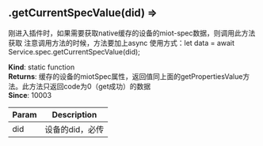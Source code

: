 <a name="module_miot/service/spec.getCurrentSpecValue"></a>

## .getCurrentSpecValue(did) ⇒
刚进入插件时，如果需要获取native缓存的设备的miot-spec数据，则调用此方法获取
注意调用方法的时候，方法要加上async
使用方式：let data = await Service.spec.getCurrentSpecValue(did);

**Kind**: static function  
**Returns**: 缓存的设备的miotSpec属性，返回值同上面的getPropertiesValue方法。此方法只返回code为0（get成功）的数据  
**Since**: 10003  

| Param | Description |
| --- | --- |
| did | 设备的did，必传 |

